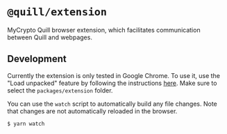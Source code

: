 # `@quill/extension`

MyCrypto Quill browser extension, which facilitates communication between Quill and webpages.

## Development

Currently the extension is only tested in Google Chrome. To use it, use the "Load unpacked" feature by following the
instructions [here](https://developer.chrome.com/docs/extensions/mv3/getstarted/#manifest). Make sure to select the
`packages/extension` folder.

You can use the `watch` script to automatically build any file changes. Note that changes are not automatically reloaded
in the browser.

```bash
$ yarn watch
```
